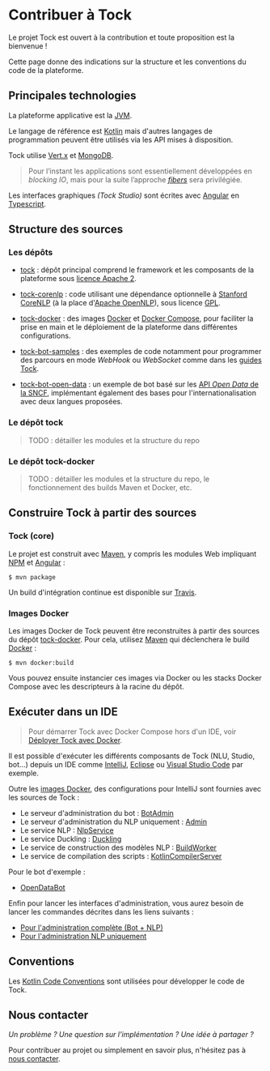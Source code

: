 # Contribuer à Tock

Le projet Tock est ouvert à la contribution et toute proposition est la bienvenue !

Cette page donne des indications sur la structure et les conventions du code de la plateforme.

## Principales technologies

La plateforme applicative est la [JVM](https://fr.wikipedia.org/wiki/Machine_virtuelle_Java).

Le langage de référence est [Kotlin](https://kotlinlang.org/) mais d'autres langages de programmation peuvent être utilisés via les API mises à disposition.
 
Tock utilise [Vert.x](http://vertx.io/) et [MongoDB](https://www.mongodb.com ).

> Pour l’instant les applications sont 
essentiellement développées en _blocking IO_, mais pour la suite l’approche _[fibers](http://docs.paralleluniverse.co/quasar/)_ sera privilégiée.

Les interfaces graphiques _(Tock Studio)_ sont écrites avec [Angular](https://angular.io/) en [Typescript](https://www.typescriptlang.org/).

## Structure des sources

### Les dépôts

* [tock](https://github.com/voyages-sncf-technologies/tock) : dépôt principal comprend le framework et les composants 
de la plateforme sous [licence Apache 2](https://github.com/voyages-sncf-technologies/tock/blob/master/LICENSE). 

* [tock-corenlp](https://github.com/voyages-sncf-technologies/tock-corenlp) : code utilisant une dépendance optionnelle à 
[Stanford CoreNLP](https://stanfordnlp.github.io/CoreNLP/) (à la place d'[Apache OpenNLP](https://opennlp.apache.org/)), 
sous licence [GPL](https://fr.wikipedia.org/wiki/Licence_publique_g%C3%A9n%C3%A9rale_GNU). 

* [tock-docker](https://github.com/voyages-sncf-technologies/tock-docker) : des images [Docker](https://www.docker.com/) 
et [Docker Compose](https://docs.docker.com/compose/), pour faciliter la prise en main et le déploiement de la plateforme dans différentes configurations.

* [tock-bot-samples]() : des exemples de code notamment pour programmer des parcours en mode _WebHook_ ou _WebSocket_ 
comme dans les [guides Tock](../guide/api.md).
 
* [tock-bot-open-data](https://github.com/voyages-sncf-technologies/tock-bot-open-data) : un exemple de bot basé 
sur les [API _Open Data_ de la SNCF](https://www.digital.sncf.com/startup/api), implémentant également des bases pour 
l'internationalisation avec deux langues proposées.

### Le dépôt tock

> TODO : détailler les modules et la structure du repo

### Le dépôt tock-docker

> TODO : détailler les modules et la structure du repo, le fonctionnement des builds Maven et Docker, etc.

## Construire Tock à partir des sources

### Tock (core)

Le projet est construit avec [Maven](https://maven.apache.org/), y compris les modules Web impliquant 
[NPM](https://www.npmjs.com/) et [Angular](https://angular.io/) :
 
`$ mvn package`

Un build d'intégration continue est disponible sur [Travis](https://travis-ci.org/voyages-sncf-technologies/tock).

### Images Docker

Les images Docker de Tock peuvent être reconstruites à partir des sources du dépôt [tock-docker](https://github.com/voyages-sncf-technologies/tock-docker).
Pour cela, utilisez [Maven](https://maven.apache.org/) qui déclenchera le build [Docker](https://www.docker.com/) :

`$ mvn docker:build`

Vous pouvez ensuite instancier ces images via Docker ou les stacks Docker Compose avec les descripteurs à la racine du dépôt.

## Exécuter dans un IDE

> Pour démarrer Tock avec Docker Compose hors d'un IDE, voir [Déployer Tock avec Docker](../guide/plateforme.md).

Il est possible d'exécuter les différents composants de Tock (NLU, Studio, bot...) depuis un IDE comme 
[IntelliJ](https://www.jetbrains.com/idea/), [Eclipse](https://www.eclipse.org/) ou [Visual Studio Code](https://code.visualstudio.com/) par exemple.

Outre les [images Docker](https://github.com/voyages-sncf-technologies/tock-docker/blob/master/docker-compose.yml),
des configurations pour IntelliJ sont fournies avec les sources de Tock :

- Le serveur d'administration du bot : [BotAdmin](https://github.com/voyages-sncf-technologies/tock/blob/master/.idea/runConfigurations/BotAdmin.xml) 
- Le serveur d'administration du NLP uniquement : [Admin](https://github.com/voyages-sncf-technologies/tock/blob/master/.idea/runConfigurations/Admin.xml) 
- Le service NLP : [NlpService](https://github.com/voyages-sncf-technologies/tock/blob/master/.idea/runConfigurations/NlpService.xml)
- Le service Duckling : [Duckling](https://github.com/voyages-sncf-technologies/tock/blob/master/.idea/runConfigurations/Duckling.xml)
- Le service de construction des modèles NLP : [BuildWorker](https://github.com/voyages-sncf-technologies/tock/blob/master/.idea/runConfigurations/BuildWorker.xml)
- Le service de compilation des scripts : [KotlinCompilerServer](https://github.com/voyages-sncf-technologies/tock/blob/master/.idea/runConfigurations/KotlinCompilerServer.xml)

Pour le bot d'exemple :

- [OpenDataBot](https://github.com/voyages-sncf-technologies/tock-bot-open-data/blob/master/.idea/runConfigurations/OpenDataBot.xml)

Enfin pour lancer les interfaces d'administration, vous aurez besoin de lancer les commandes décrites dans les liens suivants :

- [Pour l'administration complète (Bot + NLP)](https://github.com/voyages-sncf-technologies/tock/blob/master/bot/admin/web/README.md)
- [Pour l'administration NLP uniquement](https://github.com/voyages-sncf-technologies/tock/blob/master/nlp/admin/web/README.md)

## Conventions

Les [Kotlin Code Conventions](https://kotlinlang.org/docs/reference/coding-conventions.html) sont utilisées pour 
développer le code de Tock.

## Nous contacter

_Un problème ? Une question sur l'implémentation ? Une idée à partager ?_

Pour contribuer au projet ou simplement en savoir plus, n'hésitez pas à [nous contacter](contact.md).